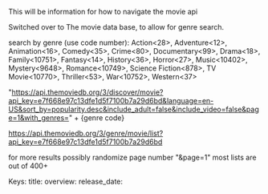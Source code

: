 This will be information for how to navigate the movie api

Switched over to The movie data base, to allow for genre search. 

search by genre (use code number):
Action<28>, Adventure<12>, Animation<16>, Comedy<35>, Crime<80>, Documentary<99>,
Drama<18>, Family<10751>, Fantasy<14>, History<36>, Horror<27>, Music<10402>, Mystery<9648>,
Romance<10749>, Science Fiction<878>, TV Movie<10770>, Thriller<53>, War<10752>, Western<37>

"https://api.themoviedb.org/3/discover/movie?api_key=e7f668e97c13dfe1d5f7100b7a29d6bd&language=en-US&sort_by=popularity.desc&include_adult=false&include_video=false&page=1&with_genres=" + {genre code}

https://api.themoviedb.org/3/genre/movie/list?api_key=e7f668e97c13dfe1d5f7100b7a29d6bd

for more results possibly randomize page number "&page=1" most lists are out of 400+

Keys:
  title:
  overview:
  release_date:
